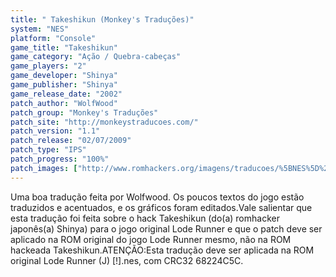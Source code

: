 ```yaml
---
title: " Takeshikun (Monkey's Traduções)"
system: "NES"
platform: "Console"
game_title: "Takeshikun"
game_category: "Ação / Quebra-cabeças"
game_players: "2"
game_developer: "Shinya"
game_publisher: "Shinya"
game_release_date: "2002"
patch_author: "WolfWood"
patch_group: "Monkey's Traduções"
patch_site: "http://monkeystraducoes.com/"
patch_version: "1.1"
patch_release: "02/07/2009"
patch_type: "IPS"
patch_progress: "100%"
patch_images: ["http://www.romhackers.org/imagens/traducoes/%5BNES%5D%20Takeshikun%20-%20Monkey's%20Tradu%C3%A7%C3%B5es%20-%201.png","http://www.romhackers.org/imagens/traducoes/%5BNES%5D%20Takeshikun%20-%20Monkey's%20Tradu%C3%A7%C3%B5es%20-%202.png","http://www.romhackers.org/imagens/traducoes/%5BNES%5D%20Takeshikun%20-%20Monkey's%20Tradu%C3%A7%C3%B5es%20-%203.png"]
---
```

Uma boa tradução feita por Wolfwood. Os poucos textos do jogo estão traduzidos e acentuados, e os gráficos foram editados.Vale salientar que esta tradução foi feita sobre o hack Takeshikun (do(a) romhacker japonês(a) Shinya) para o jogo original Lode Runner e que o patch deve ser aplicado na ROM original do jogo Lode Runner mesmo, não na ROM hackeada Takeshikun.ATENÇÃO:Esta tradução deve ser aplicada na ROM original Lode Runner (J) [!].nes, com CRC32 68224C5C.